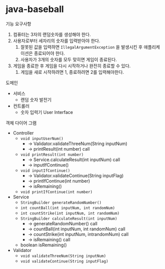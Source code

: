 # java-baseball

기능 요구사항

1. 컴퓨터는 3자의 랜덤숫자를 생성해야 한다.
2. 사용자로부터 세자리의 숫자를 입력받아야 한다.
    1. 잘못된 값을 입력하면 `IllegalArgumentException` 을 발생시킨 후 애플리케이션은 종료되어야 한다.
    2. 사용자가 3개의 숫자를 모두 맞히면 게임이 종료된다.
3. 게임을 종료한 후 게임을 다시 시작하거나 완전히 종료할 수 있다.
    1. 게임을 새로 시작하려면 1, 종료하려면 2를 입력해야한다.

도메인

- 서비스
    - 랜덤 숫자 발전기
- 컨트롤러
    - 숫자 입력기 User Interface

객체 다이어 그램

- Controller
    - `void inputUserNum()`
        - → Validator.validateThreeNum(String inputNum)
        - → printResult(int number) call
    - `void printResult(int number)`
        - → Service.calculateResult(int inputNum) call
        - → inputIfContinue()
    - `void inputIfContinue()`
        - → Validator.validateContinue(String inputFlag)
        - → printIfContinue(int number)
        - -> isRemaining()
    - `void printIfContinue(int number)`
- Service
    - `StringBuilder generateRandomNumber()`
    - `int countBall(int inputNum, int randomNum)`
    - `int countStrike(int inputNum, int randomNum)`
    - `StringBuilder calculateResult(int inputNum)`
        - → generateRandomNumber() call
        - → countBall(int inputNum, int randomNum) call
        - → countStrike(int inputNum, intrandomNum) call
        - -> isRemaining() call
    - boolean isRemaining()
- Validator
    - `void validateThreeNum(String inputNum)`
    - `void validateContinue(String inputFlag)`